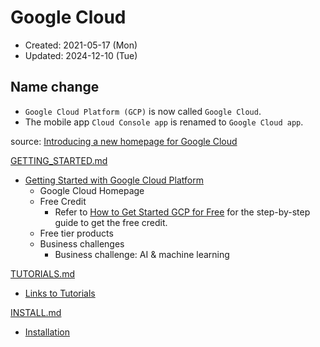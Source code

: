 # Google Cloud
* Created: 2021-05-17 (Mon)
* Updated: 2024-12-10 (Tue)

## Name change
- `Google Cloud Platform (GCP)` is now called `Google Cloud`.
- The mobile app `Cloud Console app` is renamed to `Google Cloud app`.

source: [Introducing a new homepage for Google Cloud](https://cloud.google.com/blog/topics/developers-practitioners/introducing-new-homepage-google-cloud)

[GETTING_STARTED.md](GETTING_STARTED.md)

* [Getting Started with Google Cloud Platform](GETTING_STARTED.md)  
  * Google Cloud Homepage
  * Free Credit
    * Refer to [How to Get Started GCP for Free](how_to/1-get_started_gcp_for_free.md) for the step-by-step guide to get the free credit.
  * Free tier products
  * Business challenges
    * Business challenge: AI & machine learning

[TUTORIALS.md](TUTORIALS.md)

* [Links to Tutorials](TUTORIALS.md) 

[INSTALL.md](INSTALL.md)

* [Installation](INSTALL.md) 


